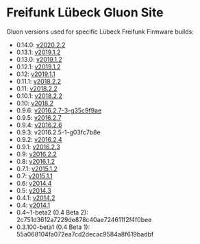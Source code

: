 # Freifunk Lübeck Gluon Site

Gluon versions used for specific Lübeck Freifunk Firmware builds:

* 0.14.0: [v2020.2.2](https://github.com/freifunk-gluon/gluon/commit/90d0e33c619cef9e0af928ef4d6477f6c1bdc0de)
* 0.13.1: [v2019.1.2](https://github.com/freifunk-gluon/gluon/commit/63ebeb25c0b3a7eec4c70efc92dfcfa760dd85b6)
* 0.13.0: [v2019.1.2](https://github.com/freifunk-gluon/gluon/commit/63ebeb25c0b3a7eec4c70efc92dfcfa760dd85b6)
* 0.12.1: [v2019.1.2](https://github.com/freifunk-gluon/gluon/commit/63ebeb25c0b3a7eec4c70efc92dfcfa760dd85b6)
* 0.12: [v2019.1.1](https://github.com/freifunk-gluon/gluon/commit/239c379d066b73dfc84c60ff57ed5e37a1af30c6)
* 0.11.1: [v2018.2.2](https://github.com/freifunk-gluon/gluon/commit/800c3b2bacdf3175b153413adc15ccdf802de2c8)
* 0.11: [v2018.2.2](https://github.com/freifunk-gluon/gluon/commit/800c3b2bacdf3175b153413adc15ccdf802de2c8)
* 0.10.1: [v2018.2.2](https://github.com/freifunk-gluon/gluon/commit/800c3b2bacdf3175b153413adc15ccdf802de2c8)
* 0.10: [v2018.2](https://github.com/freifunk-gluon/gluon/commit/3699ce8c1f78d6547feaab011be114f3e239cf2f)
* 0.9.6: [v2016.2.7-3-g35c9f9ae](https://github.com/freifunk-gluon/gluon/commit/35c9f9aecc5de53324ee61904faa1c5763d61134)
* 0.9.5: [v2016.2.7](https://github.com/freifunk-gluon/gluon/commit/d722c2638a9f7a662ea46b74e997a3e460e70971)
* 0.9.4: [v2016.2.6](https://github.com/freifunk-gluon/gluon/commit/0d2b078a1742c0f7f5860734d6783d7aee281a03)
* 0.9.3: v2016.2.5-1-g03fc7b8e
* 0.9.2: [v2016.2.4](https://github.com/freifunk-gluon/gluon/commit/6cbd6585865b9c25002220ed33e3352f716e92d9)
* 0.9.1: [v2016.2.3](https://github.com/freifunk-gluon/gluon/commit/b0c647151c6b4889bca8f9226c1456179e86b25b)
* 0.9: [v2016.2.2](https://github.com/freifunk-gluon/gluon/commit/9f1c00050cd8d85cd2a092bb43af4d0d338fc071)
* 0.8: [v2016.1.2](https://github.com/freifunk-gluon/gluon/commit/041730ae9b77dc54904f8429d7833eecbde5e360)
* 0.7.1: [v2015.1.2](https://github.com/freifunk-gluon/gluon/commit/30677cdc385f44005220ed105619d3a4fa9290ce)
* 0.7: [v2015.1.1](https://github.com/freifunk-gluon/gluon/commit/e54e3dc41046d9334d515f87397c436451c964ad)
* 0.6: [v2014.4](https://github.com/freifunk-gluon/gluon/commit/1eb0d0e6cb076f2714579634eddea6db0a4c7e6b)
* 0.5: [v2014.3](https://github.com/freifunk-gluon/gluon/commit/9d1958b7742f363d657a2d65290a9ab7e0588053)
* 0.4.1: [v2014.2](https://github.com/freifunk-gluon/gluon/commit/02fb2817f36a949c6b01e36703b5e761ca314242)
* 0.4: [v2014.1](https://github.com/freifunk-gluon/gluon/commit/2c751d3612a7229de878c40ae724611f2f4f0bee)
* 0.4~1-beta2 (0.4 Beta 2): 2c751d3612a7229de878c40ae724611f2f4f0bee
* 0.3.100-beta1 (0.4 Beta 1): 55a068104fa072ea7cd2decac9584a8f619badbf
